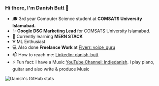 ### Hi there, I'm Danish Butt 👋


 - 🎓  3rd year Computer Science student at <strong> COMSATS University Islamabad. </strong>
 - ✨ <strong> Google DSC Marketing Lead </strong> for COMSATS University Islamabad.
 - 🌱 Currently learning <strong> MERN STACK </strong>
 - 💗 ML Enthusiast 
 - 💻 Also done <strong > Freelance Work </strong> at [Fiverr: voice_guru ](https://www.fiverr.com/voice_guru)
 - 📫 How to reach me: [Linkedin: danish-butt](https://www.linkedin.com/in/indiedanish/)
 - ⚡ Fun fact: I have a Music [YouTube Channel: Indiedanish](https://youtube.com/c/indiedanish). I play piano, guitar and also write & produce Music

![Danish's GitHub stats](https://github-readme-stats.vercel.app/api?username=indiedanish&show_icons=true&theme=radical)
